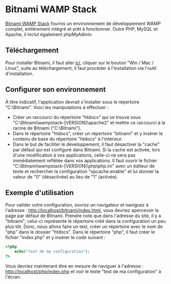 # Bitnami WAMP Stack

[Bitnami WAMP Stack](https://bitnami.com/stack/wamp) fournis un environnement de développement WAMP complet, entièrement intégré et prêt à fonctionner. Outre PHP, MySQL et Apache, il inclut également phpMyAdmin.

## Téléchargement

Pour installer Bitnami, il faut aller [ici](https://bitnami.com/stack/wamp), cliquer sur le bouton "Win / Mac / Linux", suite au téléchargement, il faut procéder à l'installation via l'outil d'installation.

## Configurer son environnement

À titre indicatif, l'application devrait s'installer sous le répertoire "C:\Bitnami". Voici les manipulations à effectuer :

- Créer un raccourci du répertoire "htdocs" qui se trouve sous "C:\Bitnami\wampstack-[VERSION]\apache2" et mettre ce raccourci à la racine de Bitnami ("C:\Bitnami\").
- Dans le répertoire "htdocs", créer un répertoire "bitnami" et y insérer le contenu de base du répertoire "htdocs" à l'intérieur.
- Dans le but de faciliter le développement, il faut désactiver la "cache" par défaut qui est configuré dans Bitnami. Si la cache est activée, lors d'une modification à vos applications, celle-ci ne sera pas immédiatement reflétée dans vos applications. Il faut ouvrir le fichier "C:\Bitnami\wampstack-[VERSION]\php\php.ini" avec un éditeur de texte et rechercher la configuration "opcache.enable" et lui donner la valeur de "0" (désactivée) au lieu de "1" (activée).

## Exemple d'utilisation

Pour valider votre configuration, ouvrez un navigateur et naviguez à l'adresse : <http://localhost/bitnami/index.html>, vous devriez apercevoir la page par défaut de Bitnami. Prendre note que dans l'adresse du site, il y a "bitnami", celui-ci représente le répertoire créé dans la configuration un peu plus tôt. Donc, nous allons faire un test, créer un répertoire avec le nom de "php" dans le dossier "htdocs". Dans le répertoire "php", il faut créer le fichier "index.php" et y insérer le code suivant :

``` php
<?php
    echo("test de ma configuration");
?>
```

Vous devriez maintenant être en mesure de naviguer à l'adresse : <http://localhost/php/index.php> et voir le texte "test de ma configuration" à l'écran.
